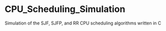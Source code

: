 # CPU_Scheduling_Simulation
Simulation of the SJF, SJFP, and RR CPU scheduling algorithms written in C
